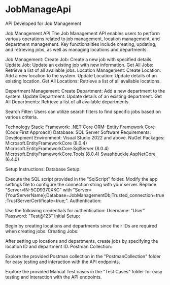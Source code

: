 # JobManageApi
API Developed for Job Management

Job Management API
The Job Management API enables users to perform various operations related to job management, location management, and department management. Key functionalities include creating, updating, and retrieving jobs, as well as managing locations and departments.

Job Management:
Create Job: Create a new job with specified details.
Update Job: Update an existing job with new information.
Get All Jobs: Retrieve a list of all available jobs.
Location Management:
Create Location: Add a new location to the system.
Update Location: Update details of an existing location.
Get All Locations: Retrieve a list of all available locations.

Department Management:
Create Department: Add a new department to the system.
Update Department: Update details of an existing department.
Get All Departments: Retrieve a list of all available departments.

Search Filter:
Users can utilize search filters to find specific jobs based on various criteria.

Technology Stack:
Framework: .NET Core
ORM: Entity Framework Core (Code First Approach)
Database: SQL Server
Software Requirements:
Development Environment: Visual Studio 2022 and above.
NuGet Packages:
Microsoft.EntityFrameworkCore (8.0.4)
Microsoft.EntityFrameworkCore.SqlServer (8.0.4)
Microsoft.EntityFrameworkCore.Tools (8.0.4)
Swashbuckle.AspNetCore (6.4.0)

Setup Instructions:
Database Setup:

Execute the SQL script provided in the "SqlScript" folder.
Modify the app settings file to configure the connection string with your server. Replace "Server=IN-5CD9370XKC" with "Server={YourServerName};Database=JobManagementDb;Trusted_connection=true;TrustServerCertificate=true;".
Authentication:

Use the following credentials for authentication:
Username: "User"
Password: "Test@123"
Initial Setup:

Begin by creating locations and departments since their IDs are required when creating jobs.
Creating Jobs:

After setting up locations and departments, create jobs by specifying the location ID and department ID.
Postman Collection:

Explore the provided Postman collection in the "PostmanCollection" folder for easy testing and interaction with the API endpoints.

Explore the provided Manual Test cases in the "Test Cases" folder for easy testing and interaction with the API endpoints.
